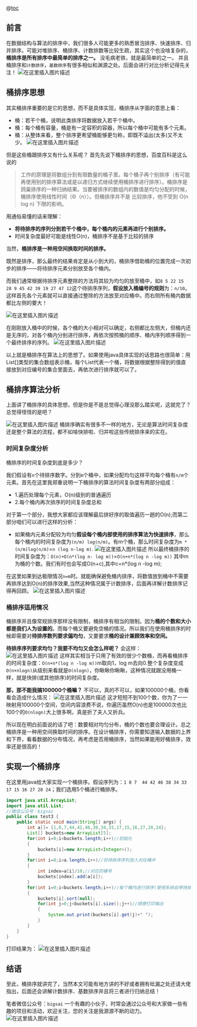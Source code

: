 ﻿@[toc](目录)
## 前言
在数据结构与算法的排序中，我们很多人可能更多的熟悉冒泡排序、快速排序、归并排序。可能对堆排序、桶排序、计数排数等比较生疏，其实这个也没啥复杂的，**桶排序是所有排序中最简单的排序之一。** 没毛病老铁，就是最简单的之一。 并且桶排序和`计数排序`，`基数排序`有很多相似和渊源之处。后面会进行对比分析记得先关注！
![在这里插入图片描述](https://img-blog.csdnimg.cn/2020071300351561.png)


## 桶排序思想
其实桶排序重要的是它的思想，而不是具体实现，桶排序从字面的意思上看：
- 桶：若干个桶，说明此类排序将数据放入若干个桶中。
- 桶：每个桶有容量，桶是有一定容积的容器，所以每个桶中可能有多个元素。
- 桶：从整体来看，整个排序更希望桶能够更匀称，即既不溢出(太多)又不太少。
![在这里插入图片描述](https://img-blog.csdnimg.cn/20200727192913255.png?x-oss-process=image/watermark,type_ZmFuZ3poZW5naGVpdGk,shadow_10,text_aHR0cHM6Ly9ibG9nLmNzZG4ubmV0L3FxXzQwNjkzMTcx,size_1,color_FFFFFF,t_70)

但是这些桶跟排序又有什么关系呢？
首先先说下桶排序的思想，百度百科是这么说的
>工作的原理是将数组分到有限数量的桶子里。每个桶子再个别排序（有可能再使用别的排序算法或是以递归方式继续使用桶排序进行排序）。桶排序是鸽巢排序的一种归纳结果。当要被排序的数组内的数值是均匀分配的时候，桶排序使用线性时间（Θ（n））。但桶排序并不是 比较排序，他不受到 O(n log n) 下限的影响。

用通俗易懂的话来理解：
- **将待排序的序列分到若干个桶中，每个桶内的元素再进行个别排序。**
- 时间复杂度最好可能是线性O(n)，桶排序不是基于比较的排序

当然，**桶排序是一种用空间换取时间的排序。**

既然是排序，那么最终的结果肯定是从小到大的，桶排序借助桶的位置完成一次初步的排序——将待排序元素分别放至各个桶内。

而我们通常根据待排序元素整除的方法将其较为均匀的放至桶中，如`8 5 22 15 28 9 45 42 39 19 27 47 12`这个待排序序列，**假设放入桶编号的规则**为：`n/10`。这样首先各个元素就可以直接通过整除的方法放至对应桶中。而右侧所有桶内数据都比左侧的要大！

![在这里插入图片描述](https://img-blog.csdnimg.cn/20200728011506731.png?x-oss-process=image/watermark,type_ZmFuZ3poZW5naGVpdGk,shadow_10,text_aHR0cHM6Ly9ibG9nLmNzZG4ubmV0L3FxXzQwNjkzMTcx,size_1,color_FFFFFF,t_70)

在刚刚放入桶中的时候，各个桶的大小相对可以确定，右侧都比左侧大，但桶内还是无序的，对各个桶内分别进行排序，再依次按照桶的顺序、桶内序列顺序得到一个最终排序的序列。
![在这里插入图片描述](https://img-blog.csdnimg.cn/20200728144935190.png?x-oss-process=image/watermark,type_ZmFuZ3poZW5naGVpdGk,shadow_10,text_aHR0cHM6Ly9ibG9nLmNzZG4ubmV0L3FxXzQwNjkzMTcx,size_1,color_FFFFFF,t_70)

以上就是桶排序在算法上的思想了。如果使用java具体实现的话思路也很简单：用List[]类型的集合数组表示桶，每个List代表一个桶，将数据根据整除得到的值直接放到对应编号的集合里面去，再依次进行排序就可以了。

## 桶排序算法分析
上面讲了桶排序的具体思想，但是你是不是总觉得心理没那么踏实呢，这就完了？总觉得怪怪的是吧？

![在这里插入图片描述](https://img-blog.csdnimg.cn/20200728155016220.gif)
桶排序确实有很多不一样的地方，无论是算法时间复杂度还是整个算法的流程，都不如啥快排啦、归并啦这些传统排序来的实在。
### 时间复杂度分析
桶排序的时间复杂度到底是多少？

我们假设有`n`个待排序数字。分到`m`个桶中，如果分配均匀这样平均每个桶有`n/m`个元素。首先在这里我郑重说明一下桶排序的算法时间复杂度有两部分组成：
- 1.遍历处理每个元素，O(n)级别的普通遍历
- 2.每个桶内再次排序的时间复杂度总和

对于第一个部分，我想大家都应该理解最后排好序的取值遍历一趟的O(n);而第二部分咱们可以进行这样的分析：
- 如果桶内元素分配较为均匀**假设每个桶内部使用的排序算法为快速排序**，那么每个桶内的时间复杂度为`(n/m) log(n/m)`。有m个桶，那么时间复杂度为`m * (n/m)log(n/m)`=`n (log n-log m)`.
![在这里插入图片描述](https://img-blog.csdnimg.cn/20200728203705134.png?x-oss-process=image/watermark,type_ZmFuZ3poZW5naGVpdGk,shadow_10,text_aHR0cHM6Ly9ibG9nLmNzZG4ubmV0L3FxXzQwNjkzMTcx,size_1,color_FFFFFF,t_70)
所以最终桶排序的时间复杂度为：`O(n)+O(n*(log n- log m))`=`O(n+n*(log n -log m))` 其中m为桶的个数。我们有时也会写成O(n+c),其中c=n*(log n -log m);

在这里如果到达极限情况`n=m`时。就能确保避免桶内排序，将数值放到桶中不需要再排序达到O(n)的排序效果,当然这种情况属于计数排序，后面再详解计数排序记得再回顾。
![在这里插入图片描述](https://img-blog.csdnimg.cn/20200728220257521.png?x-oss-process=image/watermark,type_ZmFuZ3poZW5naGVpdGk,shadow_10,text_aHR0cHM6Ly9ibG9nLmNzZG4ubmV0L3FxXzQwNjkzMTcx,size_1,color_FFFFFF,t_70)


### 桶排序适用情况
桶排序并且像常规排序那样没有限制，桶排序有相当的限制。因为**桶的个数和大小都是我们人为设置的**。而每个桶又要避免空桶的情况。所以我们在使用桶排序的时候即需要对**待排序数列要求偏均匀**，又要要求**桶的设计兼顾效率和空间。**

**待排序序列要求均匀？我要不均匀又会怎么样呢？**
会这样：
![在这里插入图片描述](https://img-blog.csdnimg.cn/20200728213223108.png?x-oss-process=image/watermark,type_ZmFuZ3poZW5naGVpdGk,shadow_10,text_aHR0cHM6Ly9ibG9nLmNzZG4ubmV0L3FxXzQwNjkzMTcx,size_1,color_FFFFFF,t_70)
这样其实相当于只用了有效的很少个数桶，而再看桶排序的时间复杂度：`O(n+n*(log n -log m))`m取向1，log m去向0.整个复杂度变成`O(n+nlogn)`从级别来看就是`O(nlogn)`，你瞅瞅你瞅瞅，这种情况就跟没用桶一样，就是快排(或其他排序)的时间复杂度。

**那，那不能我搞100000个桶嘛？**
不可以，真的不可以，如果100000个桶，你看看会造成什么情况：
![在这里插入图片描述](https://img-blog.csdnimg.cn/20200728214708187.png?x-oss-process=image/watermark,type_ZmFuZ3poZW5naGVpdGk,shadow_10,text_aHR0cHM6Ly9ibG9nLmNzZG4ubmV0L3FxXzQwNjkzMTcx,size_1,color_FFFFFF,t_70)
这才短短不到100个数，你为了一一映射用100000个空间，空间内容浪费不说，你遍历虽然O(n)也是100000次也比100个的`O(nlogn)`大上很多啊，真是折了夫人又折兵。

所以现在明白前面说的话了吧：数要相对均匀分布，桶的个数也要合理设计。总之桶排序是一种用空间换取时间的排序。在设计桶排序，你需要知道输入数据的上界和下界，看看数据的分布情况，再考虑是否用桶排序，当然如果能用好桶排序，效率还是很高的！


## 实现一个桶排序
在这里用java给大家实现一个桶排序。假设序列为：`1 8 7  44 42 46 38 34 33 17 15 16 27 28 24`；我们选用5个桶进行桶排序。

```java
import java.util.ArrayList;
import java.util.List;
//微信公众号：bigsai
public class test3 {
	public static void main(String[] args) {
		int a[]= {1,8,7,44,42,46,38,34,33,17,15,16,27,28,24};
		List[] buckets=new ArrayList[5];
		for(int i=0;i<buckets.length;i++)//初始化
		{
			buckets[i]=new ArrayList<Integer>();
		}
		for(int i=0;i<a.length;i++)//将待排序序列放入对应桶中
		{
			int index=a[i]/10;//对应的桶号
			buckets[index].add(a[i]);
		}
		for(int i=0;i<buckets.length;i++)//每个桶内进行排序(使用系统自带快排)
		{
			buckets[i].sort(null);
			for(int j=0;j<buckets[i].size();j++)//顺便打印输出
			{
				System.out.print(buckets[i].get(j)+" ");
			}
		}
	}
}
```
打印结果为：
![在这里插入图片描述](https://img-blog.csdnimg.cn/2020072822374045.png?x-oss-process=image/watermark,type_ZmFuZ3poZW5naGVpdGk,shadow_10,text_aHR0cHM6Ly9ibG9nLmNzZG4ubmV0L3FxXzQwNjkzMTcx,size_1,color_FFFFFF,t_70)
## 结语
至此，桶排序就讲完了，当然本文可能有地方讲的不好或者拥有纰漏之处还请大佬指出，后面还会讲解计数排序、基数排序并且将三者进行归纳总结！

笔者微信公众号：`bigsai` 一个有趣的小伙子，时常会通过公众号和大家做一些有趣的项目和活动，欢迎关注，您的关注是我源源不断的动力。
![在这里插入图片描述](https://img-blog.csdnimg.cn/20200728224009342.png?x-oss-process=image/watermark,type_ZmFuZ3poZW5naGVpdGk,shadow_10,text_aHR0cHM6Ly9ibG9nLmNzZG4ubmV0L3FxXzQwNjkzMTcx,size_16,color_FFFFFF,t_70)
